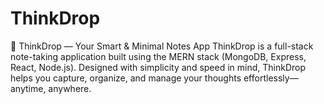 # ThinkDrop
🧠 ThinkDrop — Your Smart &amp; Minimal Notes App  ThinkDrop is a full-stack note-taking application built using the MERN stack (MongoDB, Express, React, Node.js). Designed with simplicity and speed in mind, ThinkDrop helps you capture, organize, and manage your thoughts effortlessly—anytime, anywhere.
